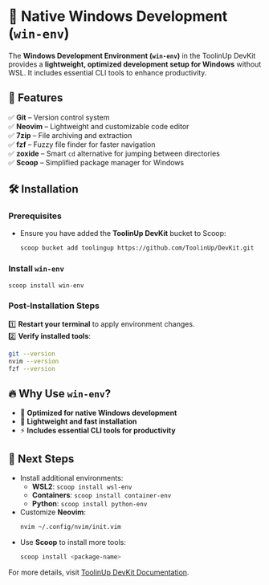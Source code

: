 # 🏁 Native Windows Development (`win-env`)

The **Windows Development Environment (`win-env`)** in the ToolinUp DevKit provides a **lightweight, optimized development setup for Windows** without WSL. It includes essential CLI tools to enhance productivity.

## 🚀 Features
✅ **Git** – Version control system  
✅ **Neovim** – Lightweight and customizable code editor  
✅ **7zip** – File archiving and extraction  
✅ **fzf** – Fuzzy file finder for faster navigation  
✅ **zoxide** – Smart `cd` alternative for jumping between directories  
✅ **Scoop** – Simplified package manager for Windows  

## 🛠 Installation

### **Prerequisites**
- Ensure you have added the **ToolinUp DevKit** bucket to Scoop:
  ```sh
  scoop bucket add toolingup https://github.com/ToolinUp/DevKit.git
  ```

### **Install `win-env`**
```sh
scoop install win-env
```

### **Post-Installation Steps**
1️⃣ **Restart your terminal** to apply environment changes.  
2️⃣ **Verify installed tools**:
   ```sh
   git --version
   nvim --version
   fzf --version
   ```

## 🔥 Why Use `win-env`?
- 🏁 **Optimized for native Windows development**
- 🔄 **Lightweight and fast installation**
- ⚡ **Includes essential CLI tools for productivity**

## 🎯 Next Steps
- Install additional environments:
  - **WSL2**: `scoop install wsl-env`
  - **Containers**: `scoop install container-env`
  - **Python**: `scoop install python-env`
- Customize **Neovim**:
  ```sh
  nvim ~/.config/nvim/init.vim
  ```
- Use **Scoop** to install more tools:
  ```sh
  scoop install <package-name>
  ```

For more details, visit [ToolinUp DevKit Documentation](https://www.toolingup.com).  